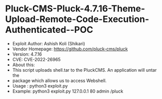 # Pluck-CMS-Pluck-4.7.16-Theme-Upload-Remote-Code-Execution-Authenticated--POC

* Exploit Author: Ashish Koli (Shikari)
* Vendor Homepage: https://github.com/pluck-cms/pluck
* Version: 4.7.16
* CVE: CVE-2022-26965
* About this:
* This script uploads shell.tar to the PluckCMS. An application will untar the 
* package which allows us to access Webshell.
* Usage : python3 exploit.py <IP> <Port> <Password> <Pluckcmspath>
* Example:  python3 exploit.py 127.0.0.1 80 admin /pluck
